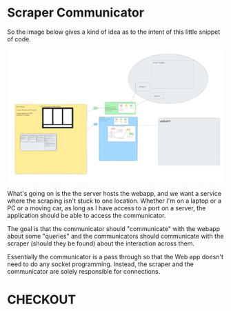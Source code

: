 # Scraper Communicator

So the image below gives a kind of idea as to the intent of this little snippet of code.

![IMAGE MISSING](scraper_image.png)

What's going on is the the server hosts the webapp, and we want a
service where the scraping isn't stuck to one location. Whether I'm on
a laptop or a PC or a moving car, as long as I have access to a port
on a server, the application should be able to access the communicator.

The goal is that the communicator should "communicate" with the webapp
about some "queries" and the communicators should communicate with the scraper (should they be found) about the interaction across them. 

Essentially the communicator is a pass through so that the Web app 
doesn't need to do any socket programming. Instead, the scraper and the
communicator are solely responsible for connections.

# CHECKOUT